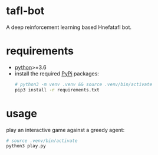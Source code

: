 # tafl-bot

A deep reinforcement learning based Hnefatafl bot.

# requirements

- [python]>=3.6
- install the required [PyPi] packages:
  ```bash
  # python3 -m venv .venv && source .venv/bin/activate
  pip3 install -r requirements.txt
  ```

# usage

play an interactive game against a greedy agent:

```bash
# source .venv/bin/activate
python3 play.py
```

[python]: https://www.python.org
[pypi]: https://pypi.org
